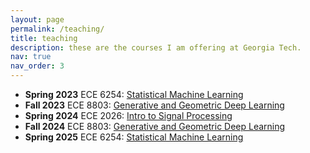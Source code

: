 ```yaml
---
layout: page
permalink: /teaching/
title: teaching
description: these are the courses I am offering at Georgia Tech.
nav: true
nav_order: 3
---
```


<ul class="skill-list">
    <li><b>Spring 2023</b> ECE 6254: <a href="https://gtvault-my.sharepoint.com/:b:/g/personal/aaghazadeh3_gatech_edu/EYUAGl4a4D5CnEEUvTyoMLwBgTCcwIBx5oppxdMRWud-gQ?e=U8a7EG">Statistical Machine Learning</a></li>
        <li><b>Fall 2023</b> ECE 8803: <a href="https://gtvault-my.sharepoint.com/:b:/g/personal/aaghazadeh3_gatech_edu/ET-TrPnV6o9DnXpK44pHy1UBdk3J00vBIRlrOrDATlWYFQ?e=LA9qCW">Generative and Geometric Deep Learning</a></li>
                <li><b>Spring 2024</b> ECE 2026: <a href="https://ece.gatech.edu/courses/ece2026">Intro to Signal Processing</a></li>
                        <li><b>Fall 2024</b> ECE 8803: <a href="https://gtvault-my.sharepoint.com/:b:/g/personal/aaghazadeh3_gatech_edu/Ed37yhApm75BqPQyJTgWbN4BNvf2FbJPoa5ma4YtYZlOdw?e=M2G5wp">Generative and Geometric Deep Learning</a></li>
                                                <li><b>Spring 2025</b> ECE 6254: <a href="https://gtvault-my.sharepoint.com/:b:/g/personal/aaghazadeh3_gatech_edu/EYUAGl4a4D5CnEEUvTyoMLwBgTCcwIBx5oppxdMRWud-gQ?e=U8a7EG">Statistical Machine Learning</a></li>
    </ul>
